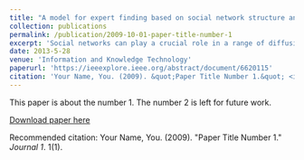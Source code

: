 ```yaml
---
title: "A model for expert finding based on social network structure and underlying information diffusion network"
collection: publications
permalink: /publication/2009-10-01-paper-title-number-1
excerpt: 'Social networks can play a crucial role in a range of diffusion of information and knowledge, from the adoption of political opinions and technologies, to educational and learning usages. Thus knowledge sharing is one of the main purposes of people for using these networks. The main problem regarding to using social networks as a knowledge source is lacking of a criterion for determine validity of the diffused knowledge in these networks. Finding experts in social networks and knowing the level of users' knowledge can help to solve this problem by ranking users and validating their posts. In this paper we proposed a model for finding experts in social networks. This model is based on the structure of corresponding network and implicit flow of information in network and proposed according to SNPageRank algorithm.'
date: 2013-5-28
venue: 'Information and Knowledge Technology'
paperurl: 'https://ieeexplore.ieee.org/abstract/document/6620115'
citation: 'Your Name, You. (2009). &quot;Paper Title Number 1.&quot; <i>Journal 1</i>. 1(1).'
---
```

This paper is about the number 1. The number 2 is left for future work.

[Download paper here](https://ieeexplore.ieee.org/abstract/document/6620115)

Recommended citation: Your Name, You. (2009). "Paper Title Number 1." <i>Journal 1</i>. 1(1).

